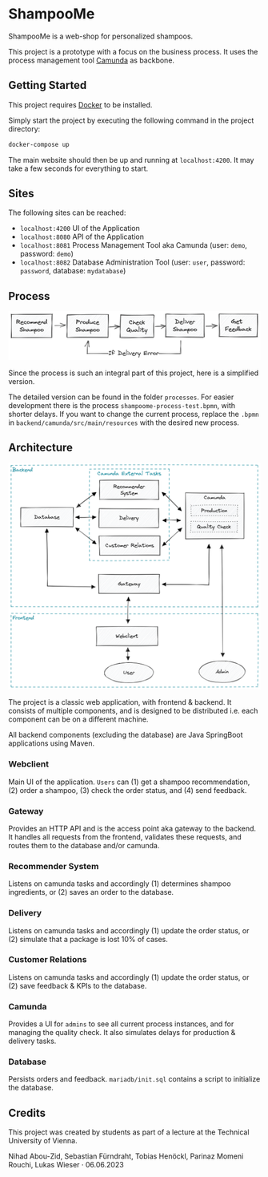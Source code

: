 # ShampooMe

ShampooMe is a web-shop for personalized shampoos.

This project is a prototype with a focus on the business process. It uses the process management tool [Camunda](https://camunda.com/) as backbone.

## Getting Started

This project requires [Docker](https://www.docker.com/get-started) to be installed. 

Simply start the project by executing the following command in the project directory:

```bash
docker-compose up
```

The main website should then be up and running at `localhost:4200`.
It may take a few seconds for everything to start.

## Sites

The following sites can be reached:

* `localhost:4200` UI of the Application
* `localhost:8080` API of the Application
* `localhost:8081` Process Management Tool aka Camunda (user: `demo`, password: `demo`)
* `localhost:8082` Database Administration Tool (user: `user`, password: `password`, database: `mydatabase`)

## Process

![process-diagram](docs/process-diagram.png)

Since the process is such an integral part of this project, here is a simplified version. 

The detailed version can be found in the folder `processes`.
For easier development there is the process `shampoome-process-test.bpmn`, with shorter delays.
If you want to change the current process, replace the `.bpmn` in `backend/camunda/src/main/resources` with the desired new process.

## Architecture

![architecture-diagram](docs/architecture-diagram.png)

The project is a classic web application, with frontend & backend. It consists of multiple components, and is designed to be distributed i.e. each component can be on a different machine.

All backend components (excluding the database) are Java SpringBoot applications using Maven.

### Webclient

Main UI of the application. `Users` can (1) get a shampoo recommendation, (2) order a shampoo, (3) check the order status, and (4) send feedback.

### Gateway

Provides an HTTP API and is the access point aka gateway to the backend. It handles all requests from the frontend, validates these requests, and routes them to the database and/or camunda.

### Recommender System

Listens on camunda tasks and accordingly (1) determines shampoo ingredients, or (2) saves an order to the database.

### Delivery

Listens on camunda tasks and accordingly (1) update the order status, or (2) simulate that a package is lost 10% of cases.

### Customer Relations

Listens on camunda tasks and accordingly (1) update the order status, or (2) save feedback & KPIs to the database.

### Camunda

Provides a UI for `admins` to see all current process instances, and for managing the quality check.
It also simulates delays for production & delivery tasks.

### Database

Persists orders and feedback. `mariadb/init.sql` contains a script to initialize the database.

## Credits

This project was created by students as part of a lecture at the Technical University of Vienna.

Nihad Abou-Zid, Sebastian Fürndraht, Tobias Henöckl, Parinaz Momeni Rouchi, Lukas Wieser · 06.06.2023